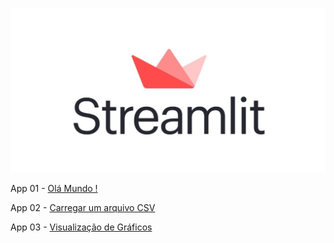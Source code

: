 ![Streamlit_Image](images/streamlit_image.jpg)

App 01 - [Olá Mundo !](hello_streamlit.py) 

App 02 - [Carregar um arquivo CSV](data_loader.py)

App 03 - [Visualização de Gráficos](data_viewer.py)
